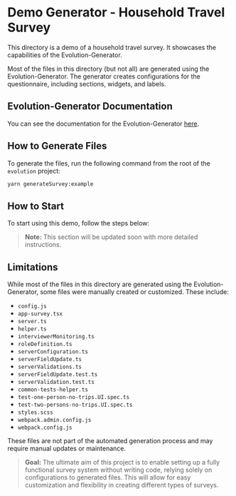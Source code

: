 # Demo Generator - Household Travel Survey

This directory is a demo of a household travel survey. It showcases the capabilities of the Evolution-Generator.

Most of the files in this directory (but not all) are generated using the Evolution-Generator. The generator creates configurations for the questionnaire, including sections, widgets, and labels.

## Evolution-Generator Documentation

You can see the documentation for the Evolution-Generator [here](../../packages/evolution-generator/README.md).

## How to Generate Files

To generate the files, run the following command from the root of the `evolution` project:

```bash
yarn generateSurvey:example
```

## How to Start

To start using this demo, follow the steps below:

> **Note:** This section will be updated soon with more detailed instructions.

## Limitations

While most of the files in this directory are generated using the Evolution-Generator, some files were manually created or customized. These include:

-   `config.js`
-   `app-survey.tsx`
-   `server.ts`
-   `helper.ts`
-   `interviewerMonitoring.ts`
-   `roleDefinition.ts`
-   `serverConfiguration.ts`
-   `serverFieldUpdate.ts`
-   `serverValidations.ts`
-   `serverFieldUpdate.test.ts`
-   `serverValidation.test.ts`
-   `common-tests-helper.ts`
-   `test-one-person-no-trips.UI.spec.ts`
-   `test-two-persons-no-trips.UI.spec.ts`
-   `styles.scss`
-   `webpack.admin.config.js`
-   `webpack.config.js`

These files are not part of the automated generation process and may require manual updates or maintenance.

> **Goal:** The ultimate aim of this project is to enable setting up a fully functional survey system without writing code, relying solely on configurations to generated files. This will allow for easy customization and flexibility in creating different types of surveys.
